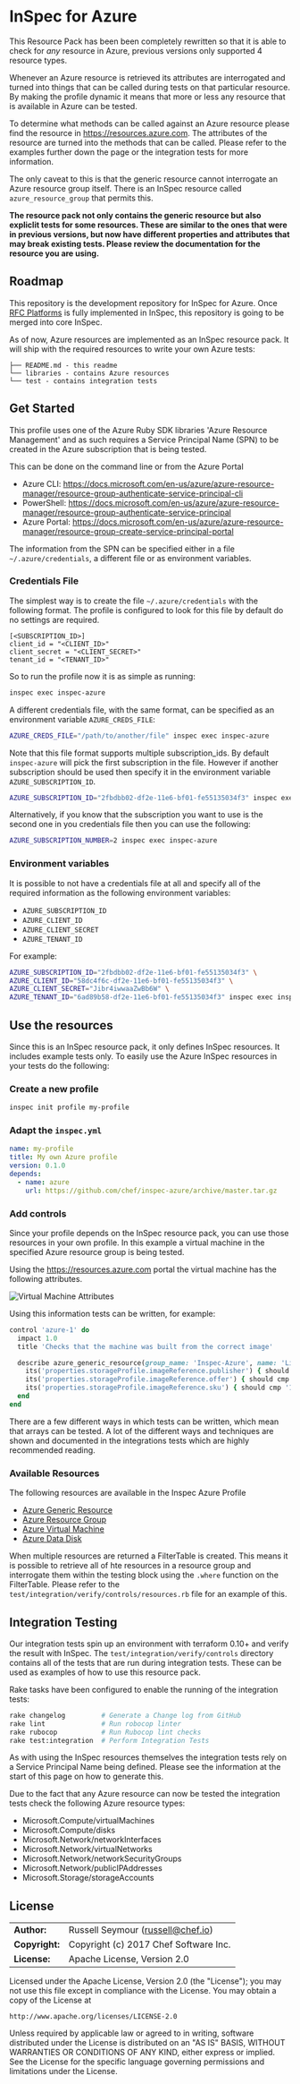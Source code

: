 # InSpec for Azure

This Resource Pack has been been completely rewritten so that it is able to check for _any_ resource in Azure, previous versions only supported 4 resource types.

Whenever an Azure resource is retrieved its attributes are interrogated and turned into things that can be called during tests on that particular resource. By making the profile dynamic it means that more or less any resource that is available in Azure can be tested.

To determine what methods can be called against an Azure resource please find the resource in https://resources.azure.com. The attributes of the resource are turned into the methods that can be called. Please refer to the examples further down the page or the integration tests for more information.

The only caveat to this is that the generic resource cannot interrogate an Azure resource group itself. There is an InSpec resource called `azure_resource_group` that permits this.

**The resource pack not only contains the generic resource but also expliclit tests for some resources. These are similar to the ones that were in previous versions, but now have different properties and attributes that may break existing tests. Please review the documentation for the resource you are using.**

## Roadmap

This repository is the development repository for InSpec for Azure. Once [RFC Platforms](https://github.com/chef/inspec/issues/1661) is fully implemented in InSpec, this repository is going to be merged into core InSpec.

As of now, Azure resources are implemented as an InSpec resource pack. It will ship with the required resources to write your own Azure tests:

```
├── README.md - this readme
└── libraries - contains Azure resources
└── test - contains integration tests
```

## Get Started

This profile uses one of the Azure Ruby SDK libraries 'Azure Resource Management' and as such requires a Service Principal Name (SPN) to be created in the Azure subscription that is being tested.

This can be done on the command line or from the Azure Portal

- Azure CLI: https://docs.microsoft.com/en-us/azure/azure-resource-manager/resource-group-authenticate-service-principal-cli
- PowerShell: https://docs.microsoft.com/en-us/azure/azure-resource-manager/resource-group-authenticate-service-principal
- Azure Portal: https://docs.microsoft.com/en-us/azure/azure-resource-manager/resource-group-create-service-principal-portal

The information from the SPN can be specified either in a file `~/.azure/credentials`, a different file or as environment variables.

### Credentials File

The simplest way is to create the file `~/.azure/credentials` with the following format. The profile is configured to look for this file by default do no settings are required.

```
[<SUBSCRIPTION_ID>]
client_id = "<CLIENT_ID>"
client_secret = "<CLIENT_SECRET>"
tenant_id = "<TENANT_ID>"
```

So to run the profile now it is as simple as running:

```bash
inspec exec inspec-azure
```

A different credentials file, with the same format, can be specified as an environment variable `AZURE_CREDS_FILE`:

```bash
AZURE_CREDS_FILE="/path/to/another/file" inspec exec inspec-azure
```

Note that this file format supports multiple subscription_ids. By default `inspec-azure` will pick the first subscription in the file. However if another subscription should be used then specify it in the environment variable `AZURE_SUBSCRIPTION_ID`.

```bash
AZURE_SUBSCRIPTION_ID="2fbdbb02-df2e-11e6-bf01-fe55135034f3" inspec exec inspec-azure
```

Alternatively, if you know that the subscription you want to use is the second one in you credentials file then you can use the following:

```bash
AZURE_SUBSCRIPTION_NUMBER=2 inspec exec inspec-azure
```

### Environment variables

It is possible to not have a credentials file at all and specify all of the required information as the following environment variables:

- `AZURE_SUBSCRIPTION_ID`
- `AZURE_CLIENT_ID`
- `AZURE_CLIENT_SECRET`
- `AZURE_TENANT_ID`

For example:

```bash
AZURE_SUBSCRIPTION_ID="2fbdbb02-df2e-11e6-bf01-fe55135034f3" \
AZURE_CLIENT_ID="58dc4f6c-df2e-11e6-bf01-fe55135034f3" \
AZURE_CLIENT_SECRET="Jibr4iwwaaZwBb6W" \
AZURE_TENANT_ID="6ad89b58-df2e-11e6-bf01-fe55135034f3" inspec exec inspec-azure
```

## Use the resources

Since this is an InSpec resource pack, it only defines InSpec resources. It includes example tests only. To easily use the Azure InSpec resources in your tests do the following:

### Create a new profile

```bash
inspec init profile my-profile
```

### Adapt the `inspec.yml`

```yaml
name: my-profile
title: My own Azure profile
version: 0.1.0
depends:
  - name: azure
    url: https://github.com/chef/inspec-azure/archive/master.tar.gz
```

### Add controls

Since your profile depends on the InSpec resource pack, you can use those resources in your own profile. In this example a virtual machine in the specified Azure resource group is being tested.

Using the https://resources.azure.com portal the virtual machine has the following attributes.

![Virtual Machine Attributes](images/linux_internal_vm_resource.png)

Using this information tests can be written, for example:

```ruby
control 'azure-1' do
  impact 1.0
  title 'Checks that the machine was built from the correct image'

  describe azure_generic_resource(group_name: 'Inspec-Azure', name: 'Linux-Internal-VM') do
    its('properties.storageProfile.imageReference.publisher') { should cmp 'Canonical' }
    its('properties.storageProfile.imageReference.offer') { should cmp 'UbuntuServer' }
    its('properties.storageProfile.imageReference.sku') { should cmp '16.04.0-LTS' }
  end
end
```

There are a few different ways in which tests can be written, which mean that arrays can be tested. A lot of the different ways and techniques are shown and documented in the integrations tests which are highly recommended reading.

### Available Resources

The following resources are available in the Inspec Azure Profile

 - [Azure Generic Resource](docs/resources/azure_generic_resource.md)
 - [Azure Resource Group](docs/resources/azure_resource_group.md)
 - [Azure Virtual Machine](docs/resources/azure_virtual_machine.md)
 - [Azure Data Disk](docs/resources/azure_virtual_machine_data_disk.md)

When multiple resources are returned a FilterTable is created. This means it is possible to retrieve all of hte resources in a resource group and interrogate them within the testing block using the `.where` function on the FilterTable. Please refer to the `test/integration/verify/controls/resources.rb` file for an example of this.

## Integration Testing

Our integration tests spin up an environment with terraform 0.10+ and verify the result with InSpec. The `test/integration/verify/controls` directory contains all of the tests that are run during integration tests. These can be used as examples of how to use this resource pack.

Rake tasks have been configured to enable the running of the integration tests:

```bash
rake changelog         # Generate a Change log from GitHub
rake lint              # Run robocop linter
rake rubocop           # Run Rubocop lint checks
rake test:integration  # Perform Integration Tests
```

As with using the InSpec resources themselves the integration tests rely on a Service Principal Name being defined. Please see the information at the start of this page on how to generate this.

Due to the fact that any Azure resource can now be tested the integration tests check the following Azure resource types:

 - Microsoft.Compute/virtualMachines
 - Microsoft.Compute/disks
 - Microsoft.Network/networkInterfaces
 - Microsoft.Network/virtualNetworks
 - Microsoft.Network/networkSecurityGroups
 - Microsoft.Network/publicIPAddresses
 - Microsoft.Storage/storageAccounts

## License

|  |  |
| ------ | --- |
| **Author:** | Russell Seymour (<russell@chef.io>) |
| **Copyright:** | Copyright (c) 2017 Chef Software Inc. |
| **License:** | Apache License, Version 2.0 |

Licensed under the Apache License, Version 2.0 (the "License");
you may not use this file except in compliance with the License.
You may obtain a copy of the License at

    http://www.apache.org/licenses/LICENSE-2.0

Unless required by applicable law or agreed to in writing, software
distributed under the License is distributed on an "AS IS" BASIS,
WITHOUT WARRANTIES OR CONDITIONS OF ANY KIND, either express or implied.
See the License for the specific language governing permissions and
limitations under the License.
